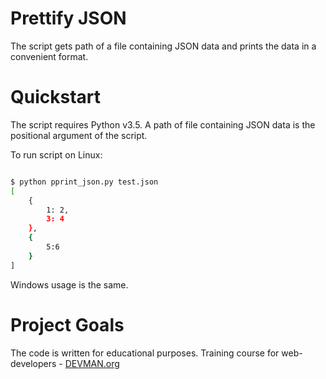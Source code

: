 # Prettify JSON

The script gets path of a file containing JSON data and prints
the data in a convenient format.

# Quickstart

The script requires Python v3.5. A path of file containing JSON data 
is the positional argument of the script.

To run script on Linux:
```bash

$ python pprint_json.py test.json
[
    {
        1: 2,
        3: 4
    },
    {
        5:6
    }
]

```
Windows usage is the same.

# Project Goals

The code is written for educational purposes. Training course for web-developers - [DEVMAN.org](https://devman.org)
